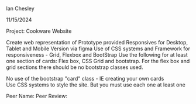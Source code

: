 Ian Chesley

11/15/2024

Project: Cookware Website

Create web representation of Prototype provided 
Responsives for Desktop, Tablet and Mobile Version via figma 
Use of CSS systems and Framework for responsiveness - Grid, Flexbox and BootStrap
Use the following for at least one section of cards: Flex box, CSS Grid and bootstrap. For the flex box and grid sections there should be no bootstrap classes used.

No use of the bootstrap "card" class - IE creating your own cards  
Use CSS systems to style the site. But you must use each one at least one 

Peer Name:
Peer Review:
